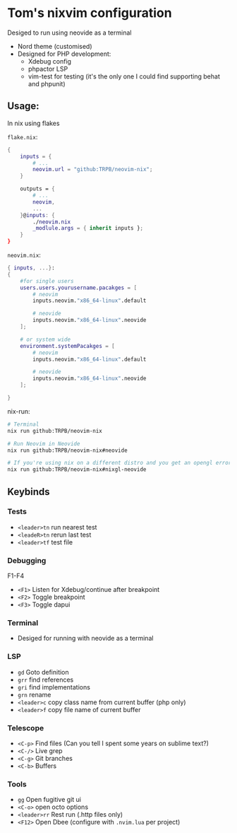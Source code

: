 # Tom's nixvim configuration

Desiged to run using neovide as a terminal 

- Nord theme (customised)
- Designed for PHP development:
    - Xdebug config
    - phpactor LSP
    - vim-test for testing (it's the only one I could find supporting behat and phpunit)

## Usage:

In nix using flakes

`flake.nix`:

```nix
{
    inputs = {
        # ...
        neovim.url = "github:TRPB/neovim-nix";
    }

    outputs = {
        # ...
        neovim,
        ...
    }@inputs: {
        ./neovim.nix
        _modlule.args = { inherit inputs };
    }
}
```

`neovim.nix`:

```nix
{ inputs, ...}:
{
    #for single users
    users.users.yourusername.pacakges = [
        # neovim 
        inputs.neovim."x86_64-linux".default

        # neovide
        inputs.neovim."x86_64-linux".neovide
    ];

    # or system wide
    environment.systemPacakges = [
        # neovim 
        inputs.neovim."x86_64-linux".default

        # neovide
        inputs.neovim."x86_64-linux".neovide
    ];

}
```


nix-run:

```bash
# Terminal
nix run github:TRPB/neovim-nix

# Run Neovim in Neovide
nix run github:TRPB/neovim-nix#neovide

# If you're using nix on a different distro and you get an opengl error launch with the nixGL wrapper
nix run github:TRPB/neovim-nix#nixgl-neovide

```

## Keybinds

### Tests


- `<leader>tn` run nearest test
- `<leadeR>tn` rerun last test
- `<leader>tf` test file

### Debugging

F1-F4

- `<F1>` Listen for Xdebug/continue after breakpoint
- `<F2>` Toggle breakpoint
- `<F3>` Toggle dapui

### Terminal

- Desiged for running with neovide as a terminal

### LSP

- `gd` Goto definition
- `grr` find references
- `gri` find implementations
- `grn` rename
- `<leader>c` copy class name from current buffer (php only)
- `<leader>f` copy file name of current buffer

### Telescope

- `<C-p>` Find files (Can you tell I spent some years on sublime text?)
- `<C-/>` Live grep
- `<C-g>` Git branches
- `<C-b>` Buffers


### Tools

- `gg` Open fugitive git ui
- `<C-o>` open octo options
- `<leader>rr` Rest run (.http files only)
- `<F12>` Open Dbee (configure with `.nvim.lua` per project)

